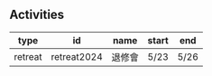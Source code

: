 
## Activities

| type | id | name | start | end |
| - | - | - | - |- |
| retreat | retreat2024 | 退修會 | 5/23 | 5/26 |
